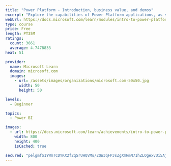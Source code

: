 ```yaml
---
title: "Power Platform - Introduction, business value, and demos"
excerpt: "Explore the capabilities of Power Platform applications, as seen in demonstrations and customer case studies."
webUrl: https://docs.microsoft.com/learn/modules/intro-to-power-platform-mba/
type: course
price: Free
length: PT35M
ratings:
  count: 3661
  average: 4.7478833
heat: 51

provider:
  name: Microsoft Learn
  domain: microsoft.com
  images:
    - url: /assets/images/organizations/microsoft.com-50x50.jpg
      width: 50
      height: 50

levels:
  - Beginner

topics:
  - Power BI

images:
  - url: https://docs.microsoft.com/learn/achievements/intro-to-power-platform-social.png
    width: 800
    height: 400
    isCached: true

secured: "pelgmfS1YWmTCDYKX2f2qSrUHQVMu/2QW3qFPJsZgXmHmN71hZLOgexvUi5AjOv258pDWWzYzvMlu94RRXCbgqhdOweh6qqcNE2xvRA3Z7r8KXFbZX+fm1UPpzl6PnqiHQkVrdSyGLRMNbrw4i9XEYGE7faEwg/ul5NoDCTIY9rDKX+mVoMpSK0HNC16xCQbIaxRFT04OBdWFTS4ILY13iIiFIfvLKD0ilmgEdW4QwiOtPlLx8oRT/ecTNitJHSmEyrm1sRGDPvF9u+swEeF2JLtbyPDdOAwLlJroPW+3ozYdIiMhoiLZJEHQFJnMFLWRoaHtTeYkWzTJVGaKFKnKFWTCupy3G312Xt70ii6P3hqf7f11UgRus0R5szXw29MDK2Ds3BAS8M8LvHsNLd5g+1wQ2AIUuo4hVg94c+ZRps=;WIvK2ljFYAWueBgyMoQbXA=="
---
```


